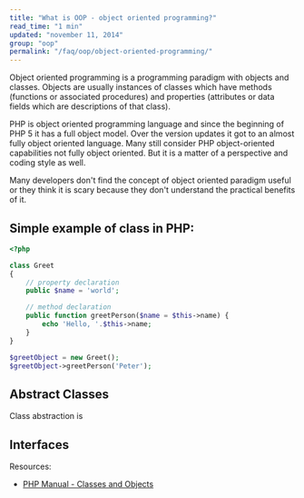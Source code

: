 ```yaml
---
title: "What is OOP - object oriented programming?"
read_time: "1 min"
updated: "november 11, 2014"
group: "oop"
permalink: "/faq/oop/object-oriented-programming/"
---
```


Object oriented programming is a programming paradigm with objects and classes. Objects are usually instances of classes which
have methods (functions or associated procedures) and properties (attributes or data fields which are descriptions of that class).

PHP is object oriented programming language and since the beginning of PHP 5 it has a full object model. Over the version updates
it got to an almost fully object oriented language. Many still consider PHP object-oriented capabilities not fully object oriented.
But it is a matter of a perspective and coding style as well.

Many developers don't find the concept of object oriented paradigm useful or they think it is scary because they don't
understand the practical benefits of it.



## Simple example of class in PHP:

```php
<?php

class Greet
{
    // property declaration
    public $name = 'world';

    // method declaration
    public function greetPerson($name = $this->name) {
        echo 'Hello, '.$this->name;
    }
}

$greetObject = new Greet();
$greetObject->greetPerson('Peter');

```

## Abstract Classes

Class abstraction is 

## Interfaces



Resources:

* [PHP Manual - Classes and Objects](http://php.net/manual/en/language.oop5.php)

